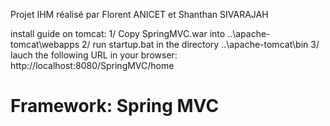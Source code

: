 Projet IHM réalisé par Florent ANICET et Shanthan SIVARAJAH

install guide on tomcat:
1/ Copy SpringMVC.war into ..\apache-tomcat\webapps
2/ run startup.bat in the directory ..\apache-tomcat\bin
3/ lauch the following URL in your browser: http://localhost:8080/SpringMVC/home

Framework: Spring MVC
===
